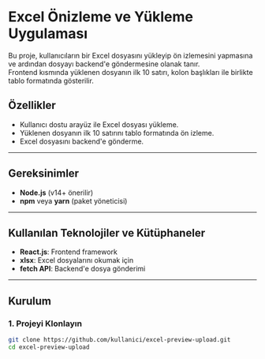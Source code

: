 # Excel Önizleme ve Yükleme Uygulaması

Bu proje, kullanıcıların bir Excel dosyasını yükleyip ön izlemesini yapmasına ve ardından dosyayı backend'e göndermesine olanak tanır.  
Frontend kısmında yüklenen dosyanın ilk 10 satırı, kolon başlıkları ile birlikte tablo formatında gösterilir.

## Özellikler

- Kullanıcı dostu arayüz ile Excel dosyası yükleme.
- Yüklenen dosyanın ilk 10 satırını tablo formatında ön izleme.
- Excel dosyasını backend'e gönderme.

---

## Gereksinimler

- **Node.js** (v14+ önerilir)
- **npm** veya **yarn** (paket yöneticisi)

---

## Kullanılan Teknolojiler ve Kütüphaneler

- **React.js**: Frontend framework
- **xlsx**: Excel dosyalarını okumak için
- **fetch API**: Backend'e dosya gönderimi

---

## Kurulum

### 1. Projeyi Klonlayın

```bash
git clone https://github.com/kullanici/excel-preview-upload.git
cd excel-preview-upload